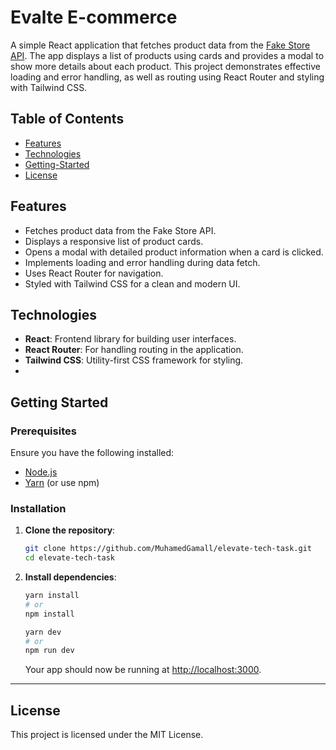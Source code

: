 # Evalte E-commerce

A simple React application that fetches product data from the [Fake Store API](https://fakestoreapi.com/). The app displays a list of products using cards and provides a modal to show more details about each product. This project demonstrates effective loading and error handling, as well as routing using React Router and styling with Tailwind CSS.

## Table of Contents

- [Features](#features)
- [Technologies](#technologies)
- [Getting-Started](#getting-started)
- [License](#license)

## Features

- Fetches product data from the Fake Store API.
- Displays a responsive list of product cards.
- Opens a modal with detailed product information when a card is clicked.
- Implements loading and error handling during data fetch.
- Uses React Router for navigation.
- Styled with Tailwind CSS for a clean and modern UI.

## Technologies

- **React**: Frontend library for building user interfaces.
- **React Router**: For handling routing in the application.
- **Tailwind CSS**: Utility-first CSS framework for styling.
- 
## Getting Started

### Prerequisites

Ensure you have the following installed:

- [Node.js](https://nodejs.org/en/download/)
- [Yarn](https://yarnpkg.com/getting-started/install) (or use npm)

### Installation

1. **Clone the repository**:

   ```bash
   git clone https://github.com/MuhamedGamall/elevate-tech-task.git
   cd elevate-tech-task
   ```

3. **Install dependencies**:

   ```bash
   yarn install
   # or
   npm install
   ```

   ```bash
   yarn dev
   # or
   npm run dev
   ```

   Your app should now be running at [http://localhost:3000](http://localhost:3000).

---

## License

This project is licensed under the MIT License.
